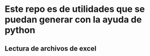 

# Este repo es de utilidades que se puedan generar con la ayuda de python

## Lectura de archivos de excel